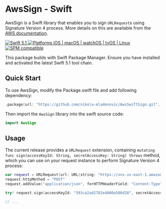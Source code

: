# AwsSign - Swift

AwsSign is a Swift library that enables you to sign `URLRequest`s using Signature Version 4 process. More details on this are available from the [AWS documentation](http://docs.aws.amazon.com/general/latest/gr/signature-version-4.html).

<p>
    <a href="https://developer.apple.com/swift/" target="_blank">
        <img src="https://img.shields.io/badge/Swift-5.1-orange.svg?style=flat" alt="Swift 5.1">
    </a>
    <a href="https://developer.apple.com/swift/" target="_blank">
        <img src="https://img.shields.io/badge/Platforms-iOS%20%7C%20macOS%20%7C%20watchOS%20%7C%20tvOS%20%7C%20Linux-4E4E4E.svg?colorA=EF5138" alt="Platforms iOS | macOS | watchOS | tvOS | Linux">
    </a>
    <a href="https://github.com/apple/swift-package-manager" target="_blank">
        <img src="https://img.shields.io/badge/SPM-compatible-brightgreen.svg?style=flat&colorB=64A5DE" alt="SPM compatible">
    </a>
</p>

This package builds with Swift Package Manager. Ensure you have installed and activated the latest Swift 5.1 tool chain.

## Quick Start

To use AwsSign, modify the Package.swift file and add following dependency:

``` swift
.package(url: "https://github.com/nikola-mladenovic/AwsSwiftSign.git", .branch("master"))
```

Then import the `AwsSign` library into the swift source code:

``` swift
import AwsSign
```

## Usage

The current release provides a `URLRequest` extension, containing `mutating func sign(accessKeyId: String, secretAccessKey: String) throws` method, which you can use on your request instance to perform Signature Version 4 process:

``` swift
var request = URLRequest(url: URL(string: "https://sns.us-east-1.amazonaws.com?Action=Publish&Message=foo")!)
request.httpMethod = "POST"
request.addValue("application/json", forHTTPHeaderField: "Content-Type")

try! request.sign(accessKeyId: "593ca2ad2782e4000a586d28", secretAccessKey: "ASDI/YZZfLXLna3xEn7JTIJhyH/YZZfLXLna3xEn7JTIJhyH")

// ...
```
